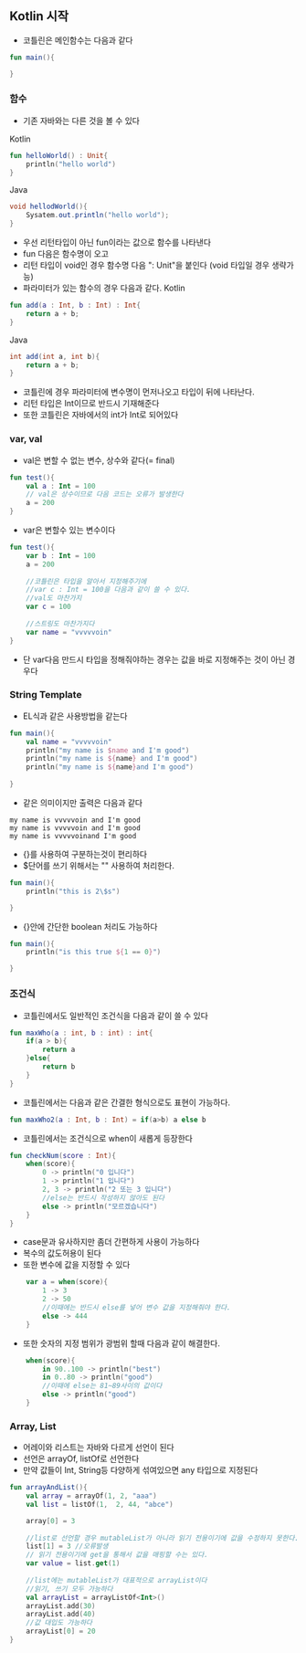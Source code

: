 ## Kotlin 시작

- 코틀린은 메인함수는 다음과 같다
```kotlin
fun main(){

}
```

### 함수
- 기존 자바와는 다른 것을 볼 수 있다

Kotlin
```kotlin
fun helloWorld() : Unit{
	println("hello world")
}
```
Java
```java
void hellodWorld(){
	Sysatem.out.println("hello world");
}
```
- 우선 리턴타입이 아닌 fun이라는 값으로 함수를 나타낸다
- fun 다음은 함수명이 오고
- 리턴 타입이 void인 경우 함수명 다음 ": Unit"을 붙인다 (void 타입일 경우 생략가능)
- 파라미터가 있는 함수의 경우 다음과 같다.
Kotlin
```kotlin
fun add(a : Int, b : Int) : Int{
	return a + b;
}
```
Java
```java
int add(int a, int b){
	return a + b;
}
```
- 코틀린에 경우 파라미터에 변수명이 먼저나오고 타입이 뒤에 나타난다.
- 리턴 타입은 Int이므로 반드시 기재해준다
- 또한 코틀린은 자바에서의 int가 Int로 되어있다

### var, val

- val은 변할 수 없는 변수, 상수와 같다(= final)
```kotlin
fun test(){
	val a : Int = 100
	// val은 상수이므로 다음 코드는 오류가 발생한다
	a = 200
}
```
- var은 변할수 있는 변수이다
```kotlin
fun test(){
	var b : Int = 100
	a = 200
	
	//코틀린은 타입을 알아서 지정해주기에 
	//var c : Int = 100을 다음과 같이 쓸 수 있다.
	//val도 마찬가지
	var c = 100
	
	//스트링도 마찬가지다
	var name = "vvvvvoin"
}
```
- 단 var다음 만드시 타입을 정해줘야하는 경우는 값을 바로 지정해주는 것이 아닌 경우다

### String Template
- EL식과 같은 사용방법을 같는다

```kotlin
fun main(){
	val name = "vvvvvoin"
    println("my name is $name and I'm good")
    println("my name is ${name} and I'm good")
    println("my name is ${name}and I'm good")
	
}
```
- 같은 의미이지만 출력은 다음과 같다
```
my name is vvvvvoin and I'm good
my name is vvvvvoin and I'm good
my name is vvvvvoinand I'm good
```
- {}를 사용하여 구분하는것이 편리하다
- $단어를 쓰기 위해서는 "\" 사용하여 처리한다.
```kotlin
fun main(){
    println("this is 2\$s")

}
```
- {}안에 간단한 boolean 처리도 가능하다
```kotlin
fun main(){
    println("is this true ${1 == 0}")

}
```

### 조건식
- 코틀린에서도 일반적인 조건식을 다음과 같이 쓸 수 있다
```kotlin
fun maxWho(a : int, b : int) : int{
	if(a > b){
		return a
	}else{
		return b
	}
}
```
- 코틀린에서는 다음과 같은 간결한 형식으로도 표현이 가능하다.
```kotlin
fun maxWho2(a : Int, b : Int) = if(a>b) a else b
```
- 코틀린에서는 조건식으로 when이 새롭게 등장한다

```kotlin
fun checkNum(score : Int){
	when(score){
		0 -> println("0 입니다")
		1 -> println("1 입니다")
		2, 3 -> println("2 또는 3 입니다")
		//else는 반드시 작성하지 않아도 된다
		else -> println("모르겠습니다")
	}
}
```
- case문과 유사하지만 좀더 간편하게 사용이 가능하다
- 복수의 값도허용이 된다
- 또한 변수에 값을 지정할 수 있다
```kotlin
	var a = when(score){
		1 -> 3
		2 -> 50
		//이때에는 반드시 else를 넣어 변수 값을 지정해줘야 한다.
		else -> 444
	}
```
- 또한 숫자의 지정 범위가 광범위 할때 다음과 같이 해결한다.
```kotlin
	when(score){
		in 90..100 -> println("best")
		in 0..80 -> println("good")
		//이때에 else는 81~89사이의 값이다
		else -> println("good")
	}
```

### Array, List
- 어레이와 리스트는 자바와 다르게 선언이 된다
- 선언은 arrayOf, listOf로 선언한다
- 만약 값들이 Int, String등 다양하게 섞여있으면 any 타입으로 지정된다
```kotlin
fun arrayAndList(){
    val array = arrayOf(1, 2, "aaa")
    val list = listOf(1,  2, 44, "abce")

    array[0] = 3
    
    //list로 선언할 경우 mutableList가 아니라 읽기 전용이기에 값을 수정하지 못한다.
	list[1] = 3 //오류발생
	// 읽기 전용이기에 get을 통해서 값을 매핑할 수는 있다.
    var value = list.get(1)    
    
    //list에는 mutableList가 대표적으로 arrayList이다
    //읽기, 쓰기 모두 가능하다
    val arrayList = arrayListOf<Int>()
    arrayList.add(30)
    arrayList.add(40)
    //값 대입도 가능하다
    arrayList[0] = 20
}
```





















































































